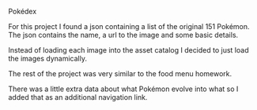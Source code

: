 Pokédex

For this project I found a json containing a list of the original 151 Pokémon. The json contains the name, a url to the image and some basic details.

Instead of loading each image into the asset catalog I decided to just load the images dynamically.

The rest of the project was very similar to the food menu homework.

There was a little extra data about what Pokémon evolve into what so I added that as an additional navigation link.
